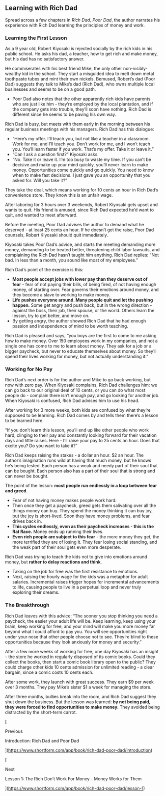 ## Learning with Rich Dad

Spread across a few chapters in _Rich Dad, Poor Dad_, the author narrates his experience with Rich Dad learning the principles of money and work.

### Learning the First Lesson

As a 9 year old, Robert Kiyosaki is rejected socially by the rich kids in his public school. He asks his dad, a teacher, how to get rich and make money, but his dad has no satisfactory answer.

He commiserates with his best friend Mike, the only other non-visibly-wealthy kid in the school. They start a misguided idea to melt down metal toothpaste tubes and mint their own nickels. Bemused, Robert’s dad (Poor Dad) suggests they talk to Mike’s dad (Rich Dad), who owns multiple local businesses and seems to be on a good path.

- Poor Dad also notes that the other apparently rich kids have parents who are just like him - they’re employed by the local plantation, and if the company gets into trouble, they’ll soon have nothing. Rich Dad is different since he seems to be paving his own way.

Rich Dad is busy, but meets with them early in the morning between his regular business meetings with his managers. Rich Dad has this dialogue:

- “Here’s my offer. I’ll teach you, but not like a teacher in a classroom. Work for me, and I’ll teach you. Don’t work for me, and I won’t teach you. You’ll learn faster if you work. That’s my offer. Take it or leave it.”
- “Can I ask a question first?” Kiyosaki asks.
- “No. Take it or leave it. I’m too busy to waste my time. If you can’t be decisive and make up your mind quickly, you’ll never learn to make money. Opportunities come quickly and go quickly. You need to know when to make fast decisions. I just gave you an opportunity that you asked for. Will you take it?”

They take the deal, which means working for 10 cents an hour in Rich Dad’s convenience store. They know this is an unfair wage.

After laboring for 3 hours over 3 weekends, Robert Kiyosaki gets upset and wants to quit. His friend is amused, since Rich Dad expected he’d want to quit, and wanted to meet afterward.

Before the meeting, Poor Dad advises the author to demand what he deserved - at least 25 cents an hour. If he doesn’t get the raise, Poor Dad counsels, Robert Kiyosaki should quit immediately.

Kiyosaki takes Poor Dad’s advice, and starts the meeting demanding more money, demanding to be treated better, threatening child labor lawsuits, and complaining the Rich Dad hasn’t taught him anything. Rich Dad replies: “Not bad. In less than a month, you sound like most of my employees.”

Rich Dad’s point of the exercise is this:

- **Most people accept jobs with lower pay than they deserve out of fear** - fear of not paying their bills, of being fired, of not having enough money, of starting over. Fear governs their emotions around money, and they become a slave to working to make money.
- **Life pushes everyone around. Many people quit and let the pushing happen.** Some get angry and push back, but in the wrong direction - against the boss, their job, their spouse, or the world. Others learn the lesson, try to get better, and move on.
- By getting angry, the author showed Rich Dad that he had enough passion and independence of mind to be worth teaching.

Rich Dad is pleased and says, “you boys are the first to come to me asking how to make money. Over 150 employees work in my companies, and not a single one has come to me to learn about money. They ask for a job or a bigger paycheck, but never to educate themselves about money. So they’ll spend their lives working for money, but not actually understanding it.”

### Working for No Pay

Rich Dad’s next order is for the author and Mike to go back working, but now with zero pay. When Kiyosaki complains, Rich Dad challenges him: we can go back to our original deal of 10 cents, or you can do what most people do - complain there isn’t enough pay, and go looking for another job. When Kiyosaki is confused, Rich Dad advises him to use his head.

After working for 3 more weeks, both kids are confused by what they’re supposed to be learning. Rich Dad comes by and tells them there’s a lesson to be learned here.

“If you don’t learn this lesson, you’ll end up like other people who work hard, clinging to their pay and constantly looking forward for their vacation days and little raises. Here - I’ll raise your pay to 25 cents an hour. Does that excite you? Do you want to take it?”

Rich Dad keeps raising the stakes - a dollar an hour. $2 an hour. The author’s imagination runs wild at having that much money, but he knows he’s being tested. Each person has a weak and needy part of their soul that can be bought. Each person also has a part of their soul that is strong and can never be bought.

The point of the lesson: **most people run endlessly in a loop between fear and greed**.

- Fear of not having money makes people work hard.
- Then once they get a paycheck, greed gets them salivating over all the things money can buy. They spend the money thinking it can buy joy, but the joy is short-lived. Soon they have money problems, and fear drives back in.
- **This cycles endlessly, even as their paycheck increases - this is the Rat Race.** Money ends up running their lives.
- **Even rich people are subject to this fear** - the more money they get, the more terrified they are of losing it. They fear losing social standing, and the weak part of their soul gets even more desperate.

Rich Dad was trying to teach the kids not to give into emotions around money, but **rather to delay reactions and think**.

- Taking on the job for free was the first resistance to emotions.
- Next, raising the hourly wage for the kids was a metaphor for adult salaries. Incremental raises trigger hopes for incremental advancements to life, causing people to live in a perpetual loop and never truly exploring their dreams.

### The Breakthrough

Rich Dad leaves with this advice: “The sooner you stop thinking you need a paycheck, the easier your adult life will be. Keep learning, keep using your brain, keep working for free, and your mind will make you more money far beyond what I could afford to pay you. You will see opportunities right under your nose that other people choose not to see. They’re blind to these opportunities because they look anxiously for money and security.”

After a few more weeks of working for free, one day Kiyosaki has an insight - the store he worked in regularly disposed of its comic books. Could they collect the books, then start a comic book library open to the public? They could charge other kids 10 cents admission for unlimited reading - a clear bargain, since a comic costs 10 cents each.

After some work, they launch with great success. They earn $9 per week over 3 months. They pay Mike’s sister $1 a week for managing the store.

After three months, bullies break into the room, and Rich Dad suggest they shut down the business. But the lesson was learned: **by not being paid, they were forced to find opportunities to make money**. They avoided being distracted by the short-term carrot.

[

Previous

Introduction: Rich Dad and Poor Dad

](https://www.shortform.com/app/book/rich-dad-poor-dad/introduction)

[

Next

Lesson 1: The Rich Don’t Work For Money - Money Works for Them

](https://www.shortform.com/app/book/rich-dad-poor-dad/lesson-1)